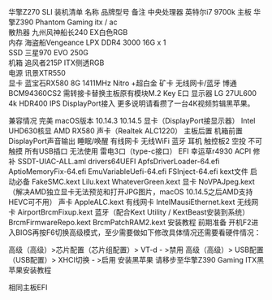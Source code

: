 华擎Z270 SLI
装机清单
名称	品牌型号	备注
中央处理器	英特尔i7 9700k	
主板	华擎Z390 Phantom Gaming itx / ac	
散热器	九州风神船长240 EX白色RGB	
内存	海盗船Vengeance LPX DDR4 3000 16G x 1	
SSD	三星970 EVO 250G	
机箱	追风者215P ITX侧透RGB	
电源	讯景XTR550	
显卡	蓝宝石RX580 8G 1411MHz Nitro +超白金	矿卡
无线网卡/蓝牙	博通BCM94360CS2	需转接卡替换主板原有模块M.2 Key E口
显示器	LG 27UL600 4k HDR400 IPS	DisplayPort接入
更多说明请看攒了一台4K视频剪辑黑苹果。

兼容情况
完美
 macOS版本
 10.14.3
 10.14.5
 显卡（DisplayPort接显示器）
 Intel UHD630核显
 AMD RX580
 声卡（Realtek ALC1220）
 主板后置
 机箱前置
 DisplayPort声音输出
 睡眠/唤醒
 有线网卡
 无线WiFi
 蓝牙
 耳机
 触控板2
 空投
 不可触摸
 所有USB插口
无法使用
雷电3口（type-c接口）
EFI
幸运草r4930
ACPI
修补
SSDT-UIAC-ALL.aml
drivers64UEFI
ApfsDriverLoader-64.efi
AptioMemoryFix-64.efi
EmuVariableUefi-64.efi
FSInject-64.efi
kext文件
启动必备
FakeSMC.kext
Lilu.kext
WhateverGreen.kext
显卡
NoVPAJpeg.kext（解决AMD独立显卡无法预览和打开JPG图片，macOS 10.14.5之后AMD支持HEVC可不用）
声卡
AppleALC.kext
有线网卡
IntelMausiEthernet.kext
无线网卡
AirportBrcmFixup.kext
蓝牙（配合Kext Utility / KextBeast安装到系统）
BrcmFirmwareRepo.kext
BrcmPatchRAM2.kext
安装教程
前期准备
开机F2进入BIOS再按F6切换高级模式，至少需要做如下修改具体情况还需要看硬件情况：

高级（高级）>芯片配置（芯片组配置）> VT-d - >禁用
高级（高级）> USB配置（USB配置）> XHCI切换 - >启用
安装黑苹果
请移步至华擎Z390 Gaming ITX黑苹果安装教程

相同主板EFI
